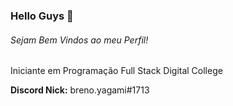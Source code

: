 ### Hello Guys 👋
###### Sejam Bem Vindos ao meu Perfil!
Iniciante em Programação Full Stack Digital College

**Discord Nick:** breno.yagami#1713
<!--
**breno-oliveira98/breno-oliveira98** is a ✨ _special_ ✨ repository because its `README.md` (this file) appears on your GitHub profile.

Here are some ideas to get you started:

- 🔭 I’m currently working on ...
- 🌱 I’m currently learning ...
- 👯 I’m looking to collaborate on ...
- 🤔 I’m looking for help with ...
- 💬 Ask me about ...
- 📫 How to reach me: ...
- 😄 Pronouns: ...
- ⚡ Fun fact: ...
-->
